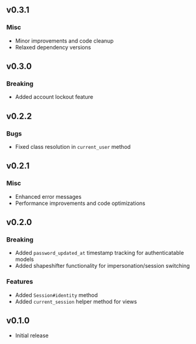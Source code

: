 <!--TODO-->

## v0.3.1

### Misc

- Minor improvements and code cleanup
- Relaxed dependency versions

## v0.3.0

### Breaking

- Added account lockout feature

## v0.2.2

### Bugs

- Fixed class resolution in `current_user` method

## v0.2.1

### Misc

- Enhanced error messages
- Performance improvements and code optimizations

## v0.2.0

### Breaking

- Added `password_updated_at` timestamp tracking for authenticatable models
- Added shapeshifter functionality for impersonation/session switching

### Features

- Added `Session#identity` method
- Added `current_session` helper method for views

## v0.1.0

- Initial release
